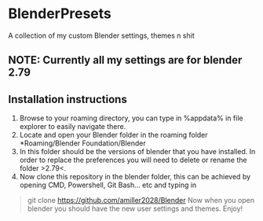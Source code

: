 # BlenderPresets
A collection of my custom Blender settings, themes n shit

## NOTE: Currently all my settings are for blender 2.79

## Installation instructions
1.  Browse to your roaming directory, you can type in %appdata% in file explorer to easily navigate there.
2.  Locate and open your Blender folder in the roaming folder *Roaming/Blender Foundation/Blender
3.  In this folder should be the versions of blender that you have installed. In order to replace the preferences you will need to delete or rename the folder >2.79<.
4.  Now clone this repository in the blender folder, this can be achieved by opening CMD, Powershell, Git Bash... etc and typing in 
>git clone https://github.com/amiller2028/Blender
Now when you open blender you should have the new user settings and themes. Enjoy!

